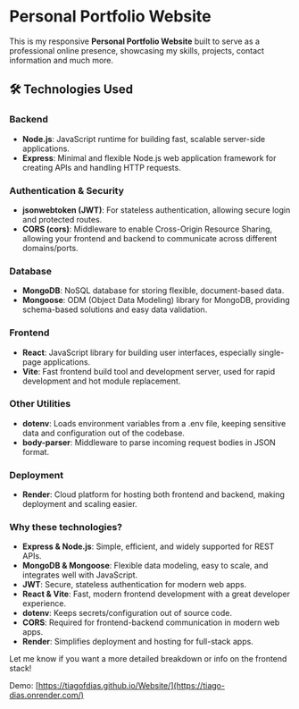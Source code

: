 # Personal Portfolio Website

This is my responsive **Personal Portfolio Website** built to serve as a professional online presence, showcasing my skills, projects, contact information and much more.

## 🛠️ Technologies Used

### **Backend**
- **Node.js**: JavaScript runtime for building fast, scalable server-side applications.
- **Express**: Minimal and flexible Node.js web application framework for creating APIs and handling HTTP requests.

### **Authentication & Security**
- **jsonwebtoken (JWT)**: For stateless authentication, allowing secure login and protected routes.
- **CORS (cors)**: Middleware to enable Cross-Origin Resource Sharing, allowing your frontend and backend to communicate across different domains/ports.

### **Database**
- **MongoDB**: NoSQL database for storing flexible, document-based data.
- **Mongoose**: ODM (Object Data Modeling) library for MongoDB, providing schema-based solutions and easy data validation.

### **Frontend**
- **React**: JavaScript library for building user interfaces, especially single-page applications.
- **Vite**: Fast frontend build tool and development server, used for rapid development and hot module replacement.

### **Other Utilities**
- **dotenv**: Loads environment variables from a .env file, keeping sensitive data and configuration out of the codebase.
- **body-parser**: Middleware to parse incoming request bodies in JSON format.

### **Deployment**
- **Render**: Cloud platform for hosting both frontend and backend, making deployment and scaling easier.

### **Why these technologies?**
- **Express & Node.js**: Simple, efficient, and widely supported for REST APIs.
- **MongoDB & Mongoose**: Flexible data modeling, easy to scale, and integrates well with JavaScript.
- **JWT**: Secure, stateless authentication for modern web apps.
- **React & Vite**: Fast, modern frontend development with a great developer experience.
- **dotenv**: Keeps secrets/configuration out of source code.
- **CORS**: Required for frontend-backend communication in modern web apps.
- **Render**: Simplifies deployment and hosting for full-stack apps.

Let me know if you want a more detailed breakdown or info on the frontend stack!


Demo: [https://tiagofdias.github.io/Website/](https://tiago-dias.onrender.com/)
